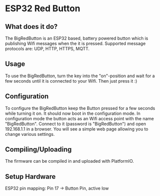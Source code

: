 # ESP32 Red Button

## What does it do?

The BigRedButton is an ESP32 based, battery powered button which is publishing Wifi messages when the it is pressed. 
Supported message protocols are: UDP, HTTP, HTTPS, MQTT. 

## Usage

To use the BigRedButton, turn the key into the "on"-position  and wait for a few seconds until it is connected to your Wifi. 
Then just press it :)

## Configuration

To configure the BigRedButton keep the Button pressed for a few seconds while turning it on. 
It should now boot in the configuration mode. In configuration mode the button acts as an Wifi access point with the name "BigRedButton". 
Connect to it (password is "BigRedButton") and open 192.168.1.1 in a browser. 
You will see a simple web page allowing you to change various settings. 

## Compiling/Uploading

The firmware can be compiled in and uploaded with PlatformIO. 

## Setup Hardware

ESP32 pin mapping:
Pin 17 -> Button Pin, active low
